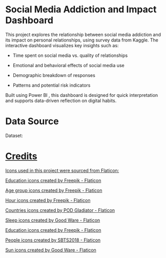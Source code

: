 # Social Media Addiction and Impact Dashboard

This project explores the relationship between social media addiction and its impact on personal relationships, using survey data from Kaggle.
The interactive dashboard visualizes key insights such as:

- Time spent on social media vs. quality of relationships

- Emotional and behavioral effects of social media use

- Demographic breakdown of responses

- Patterns and potential risk indicators

Built using Power BI , this dashboard is designed for quick interpretation and supports data-driven reflection on digital habits.

# Data Source

Dataset: <a href="https://www.kaggle.com/datasets/adilshamim8/social-media-addiction-vs-relationships/data" title="Social Media Addiction vs. Relationships">


# Credits

Icons used in this project were sourced from Flaticon:

<a href="https://www.flaticon.com/free-icons/education" title="education icons">Education icons created by Freepik - Flaticon</a>

<a href="https://www.flaticon.com/free-icons/age-group" title="age group icons">Age group icons created by Freepik - Flaticon</a>

<a href="https://www.flaticon.com/free-icons/hour" title="hour icons">Hour icons created by Freepik - Flaticon</a>

<a href="https://www.flaticon.com/free-icons/countries" title="countries icons">Countries icons created by POD Gladiator - Flaticon</a>

<a href="https://www.flaticon.com/free-icons/sleep" title="sleep icons">Sleep icons created by Good Ware - Flaticon</a>

<a href="https://www.flaticon.com/free-icons/education" title="education icons">Education icons created by Freepik - Flaticon</a>

<a href="https://www.flaticon.com/free-icons/people" title="people icons">People icons created by SBTS2018 - Flaticon</a>

<a href="https://www.flaticon.com/free-icons/sun" title="sun icons">Sun icons created by Good Ware - Flaticon</a>

